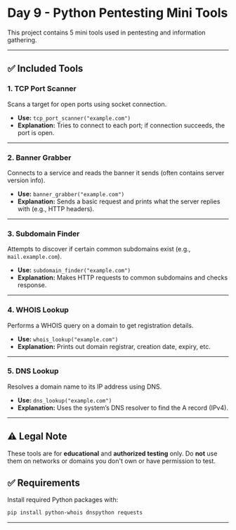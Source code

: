 
# Day 9 - Python Pentesting Mini Tools

This project contains 5 mini tools used in pentesting and information gathering.

---

## ✅ Included Tools

### 1. TCP Port Scanner
Scans a target for open ports using socket connection.

- **Use:** `tcp_port_scanner("example.com")`
- **Explanation:** Tries to connect to each port; if connection succeeds, the port is open.

---

### 2. Banner Grabber
Connects to a service and reads the banner it sends (often contains server version info).

- **Use:** `banner_grabber("example.com")`
- **Explanation:** Sends a basic request and prints what the server replies with (e.g., HTTP headers).

---

### 3. Subdomain Finder
Attempts to discover if certain common subdomains exist (e.g., `mail.example.com`).

- **Use:** `subdomain_finder("example.com")`
- **Explanation:** Makes HTTP requests to common subdomains and checks response.

---

### 4. WHOIS Lookup
Performs a WHOIS query on a domain to get registration details.

- **Use:** `whois_lookup("example.com")`
- **Explanation:** Prints out domain registrar, creation date, expiry, etc.

---

### 5. DNS Lookup
Resolves a domain name to its IP address using DNS.

- **Use:** `dns_lookup("example.com")`
- **Explanation:** Uses the system’s DNS resolver to find the A record (IPv4).

---

## ⚠️ Legal Note
These tools are for **educational** and **authorized testing** only. Do **not** use them on networks or domains you don't own or have permission to test.

## ✅ Requirements
Install required Python packages with:

```bash
pip install python-whois dnspython requests
```

---
